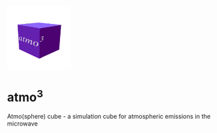 <img src="atmo3.png" width="150">

# atmo<sup>3</sup>

Atmo(sphere) cube - a simulation cube for atmospheric emissions in the microwave
